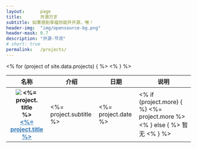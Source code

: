 ```yaml
---
layout:      page
title:       开源万岁
subtitle: 如果感到幸福你就开开源，嘿！
header-img:  "img/opensource-bg.png"
header-mask: 0.7
description: "开源·节流"
# short: true
permalink:   /projects/
---
```


<table>
    <thead>
        <tr>
            <th>名称</th>
            <th>介绍</th>
            <th>日期</th>
            <th>说明</th>
        </tr>
    </thead>
    <tbody>
        <% for (project of site.data.projects) { %>
        <tr>
            <th>
                <img style="max-width: 60px;" src="https://static.xheldon.cn/img/projects/<%= project.image %>" alt="<%= project.title %>" />
                <a style="color: #337ab7;" href="<%= project.url %>" target="_blank"><%= project.title %></a>
            </th>
            <td>
                <%= project.subtitle %>
            </td>
            <td>
                <%= project.date %>
            </td>
            <td>
                <% if (project.more) { %}
                    <%= project.more %>
                <% } else { %>
                    暂无
                <% } %>
            </td>
        </tr>
        <% } %>
    </tbody>
</table>
